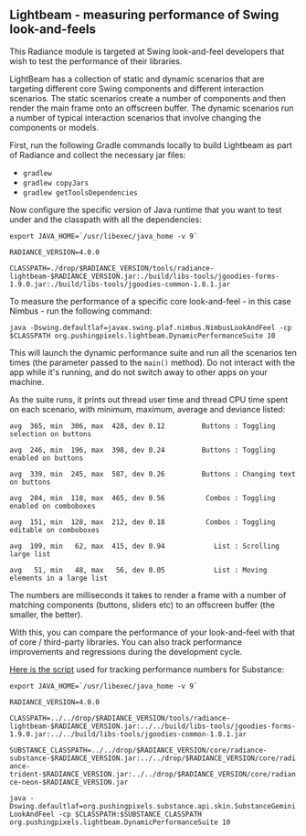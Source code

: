 ## Lightbeam - measuring performance of Swing look-and-feels

This Radiance module is targeted at Swing look-and-feel developers that wish to test the performance of their libraries.

LightBeam has a collection of static and dynamic scenarios that are targeting different core Swing components and different interaction scenarios. The static scenarios create a number of components and then render the main frame onto an offscreen buffer. The dynamic scenarios run a number of typical interaction scenarios that involve changing the components or models.

First, run the following Gradle commands locally to build Lightbeam as part of Radiance and collect the necessary jar files:

* `gradlew`
* `gradlew copyJars`
* `gradlew getToolsDependencies`

Now configure the specific version of Java runtime that you want to test under and the classpath with all the dependencies:

``` export JAVA_HOME=`/usr/libexec/java_home -v 9` ```

`RADIANCE_VERSION=4.0.0`

`CLASSPATH=./drop/$RADIANCE_VERSION/tools/radiance-lightbeam-$RADIANCE_VERSION.jar:./build/libs-tools/jgoodies-forms-1.9.0.jar:./build/libs-tools/jgoodies-common-1.8.1.jar`

To measure the performance of a specific core look-and-feel - in this case Nimbus - run the following command:

`java -Dswing.defaultlaf=javax.swing.plaf.nimbus.NimbusLookAndFeel -cp $CLASSPATH org.pushingpixels.lightbeam.DynamicPerformanceSuite 10
`

This will launch the dynamic performance suite and run all the scenarios ten times (the parameter passed to the `main()` method). Do not interact with the app while it's running, and do not switch away to other apps on your machine.

As the suite runs, it prints out thread user time and thread CPU time spent on each scenario, with minimum, maximum, average and deviance listed:

`avg  365, min  306, max  428, dev 0.12         Buttons : Toggling selection on buttons`

`avg  246, min  196, max  398, dev 0.24         Buttons : Toggling enabled on buttons`

`avg  339, min  245, max  587, dev 0.26         Buttons : Changing text on buttons`

`avg  204, min  118, max  465, dev 0.56          Combos : Toggling enabled on comboboxes`

`avg  151, min  128, max  212, dev 0.18          Combos : Toggling editable on comboboxes`

`avg  109, min   62, max  415, dev 0.94            List : Scrolling large list`

`avg   51, min   48, max   56, dev 0.05            List : Moving elements in a large list`

The numbers are milliseconds it takes to render a frame with a number of matching components (buttons, sliders etc) to an offscreen buffer (the smaller, the better).

With this, you can compare the performance of your look-and-feel with that of core / third-party libraries. You can also track performance improvements and regressions during the development cycle.

[Here is the script](../../../scripts/lightbeam/auto-dynamic-substance.sh) used for tracking performance numbers for Substance:

``` export JAVA_HOME=`/usr/libexec/java_home -v 9` ```

`RADIANCE_VERSION=4.0.0`

`CLASSPATH=../../drop/$RADIANCE_VERSION/tools/radiance-lightbeam-$RADIANCE_VERSION.jar:../../build/libs-tools/jgoodies-forms-1.9.0.jar:../../build/libs-tools/jgoodies-common-1.8.1.jar`

`SUBSTANCE_CLASSPATH=../../drop/$RADIANCE_VERSION/core/radiance-substance-$RADIANCE_VERSION.jar:../../drop/$RADIANCE_VERSION/core/radiance-trident-$RADIANCE_VERSION.jar:../../drop/$RADIANCE_VERSION/core/radiance-neon-$RADIANCE_VERSION.jar`

`java -Dswing.defaultlaf=org.pushingpixels.substance.api.skin.SubstanceGeminiLookAndFeel -cp $CLASSPATH:$SUBSTANCE_CLASSPATH org.pushingpixels.lightbeam.DynamicPerformanceSuite 10`
